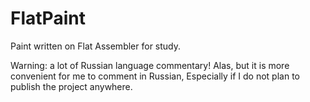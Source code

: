 # FlatPaint

Paint written on Flat Assembler for study.

Warning: a lot of Russian language commentary! Alas, but it is more convenient for me to comment in Russian, Especially if I do not plan to publish the project anywhere.